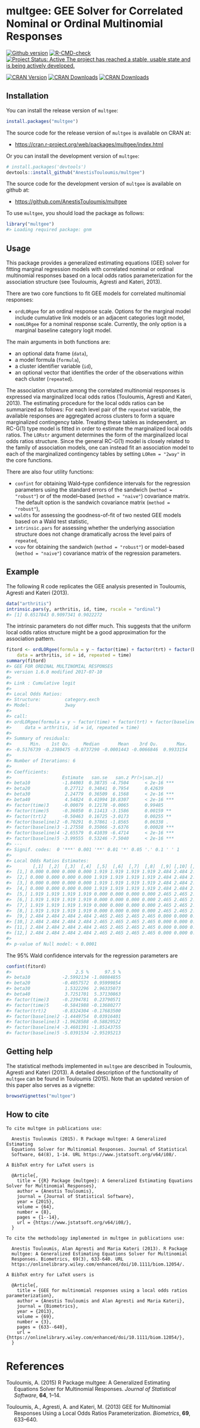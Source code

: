 
<!-- README.md is generated from README.Rmd. Please edit that file -->

# multgee: GEE Solver for Correlated Nominal or Ordinal Multinomial Responses

[![Github
version](https://img.shields.io/badge/GitHub%20-1.8.0-orange.svg)](%22commits/master%22)
[![R-CMD-check](https://github.com/AnestisTouloumis/multgee/workflows/R-CMD-check/badge.svg)](https://github.com/AnestisTouloumis/multgee/actions)
[![Project Status: Active The project has reached a stable, usable state
and is being actively
developed.](http://www.repostatus.org/badges/latest/active.svg)](http://www.repostatus.org/#active)

[![CRAN
Version](https://www.r-pkg.org/badges/version/multgee?color=blue)](https://cran.r-project.org/package=multgee)
[![CRAN
Downloads](https://cranlogs.r-pkg.org/badges/grand-total/multgee?color=blue)](https://cranlogs.r-pkg.org/badges/grand-total/multgee)
[![CRAN
Downloads](https://cranlogs.r-pkg.org/badges/multgee)](https://cran.r-project.org/package=multgee)

## Installation

You can install the release version of `multgee`:

``` r
install.packages("multgee")
```

The source code for the release version of `multgee` is available on
CRAN at:

-   <https://cran.r-project.org/web/packages/multgee/index.html>

Or you can install the development version of `multgee`:

``` r
# install.packages('devtools')
devtools::install_github("AnestisTouloumis/multgee")
```

The source code for the development version of `multgee` is available on
github at:

-   <https://github.com/AnestisTouloumis/multgee>

To use `multgee`, you should load the package as follows:

``` r
library("multgee")
#> Loading required package: gnm
```

## Usage

This package provides a generalized estimating equations (GEE) solver
for fitting marginal regression models with correlated nominal or
ordinal multinomial responses based on a local odds ratios
parameterization for the association structure (see Touloumis, Agresti
and Kateri, 2013).

There are two core functions to fit GEE models for correlated
multinomial responses:

-   `ordLORgee` for an ordinal response scale. Options for the marginal
    model include cumulative link models or an adjacent categories logit
    model,
-   `nomLORgee` for a nominal response scale. Currently, the only option
    is a marginal baseline category logit model.

The main arguments in both functions are:

-   an optional data frame (`data`),
-   a model formula (`formula`),
-   a cluster identifier variable (`id`),
-   an optional vector that identifies the order of the observations
    within each cluster (`repeated`).

The association structure among the correlated multinomial responses is
expressed via marginalized local odds ratios (Touloumis, Agresti and
Kateri, 2013). The estimating procedure for the local odds ratios can be
summarized as follows: For each level pair of the `repeated` variable,
the available responses are aggregated across clusters to form a square
marginalized contingency table. Treating these tables as independent, an
RC-G(1) type model is fitted in order to estimate the marginalized local
odds ratios. The `LORstr` argument determines the form of the
marginalized local odds ratios structure. Since the general RC-G(1)
model is closely related to the family of association models, one can
instead fit an association model to each of the marginalized contingency
tables by setting `LORem = "2way"` in the core functions.

There are also four utility functions:

-   `confint` for obtaining Wald–type confidence intervals for the
    regression parameters using the standard errors of the sandwich
    (`method = "robust"`) or of the model–based (`method = "naive"`)
    covariance matrix. The default option is the sandwich covariance
    matrix (`method = "robust"`),
-   `waldts` for assessing the goodness-of-fit of two nested GEE models
    based on a Wald test statistic,
-   `intrinsic.pars` for assessing whether the underlying association
    structure does not change dramatically across the level pairs of
    `repeated`,
-   `vcov` for obtaining the sandwich (`method = "robust"`) or
    model–based (`method = "naive"`) covariance matrix of the regression
    parameters.

## Example

The following R code replicates the GEE analysis presented in Touloumis,
Agresti and Kateri (2013).

``` r
data("arthritis")
intrinsic.pars(y, arthritis, id, time, rscale = "ordinal")
#> [1] 0.6517843 0.9097341 0.9022272
```

The intrinsic parameters do not differ much. This suggests that the
uniform local odds ratios structure might be a good approximation for
the association pattern.

``` r
fitord <- ordLORgee(formula = y ~ factor(time) + factor(trt) + factor(baseline), 
    data = arthritis, id = id, repeated = time)
summary(fitord)
#> GEE FOR ORDINAL MULTINOMIAL RESPONSES 
#> version 1.6.0 modified 2017-07-10 
#> 
#> Link : Cumulative logit 
#> 
#> Local Odds Ratios:
#> Structure:         category.exch
#> Model:             3way
#> 
#> call:
#> ordLORgee(formula = y ~ factor(time) + factor(trt) + factor(baseline), 
#>     data = arthritis, id = id, repeated = time)
#> 
#> Summary of residuals:
#>       Min.    1st Qu.     Median       Mean    3rd Qu.       Max. 
#> -0.5176739 -0.2380475 -0.0737290 -0.0001443 -0.0066846  0.9933154 
#> 
#> Number of Iterations: 6 
#> 
#> Coefficients:
#>                   Estimate   san.se   san.z Pr(>|san.z|)    
#> beta10            -1.84003  0.38735 -4.7504      < 2e-16 ***
#> beta20             0.27712  0.34841  0.7954      0.42639    
#> beta30             2.24779  0.36509  6.1568      < 2e-16 ***
#> beta40             4.54824  0.41994 10.8307      < 2e-16 ***
#> factor(time)3     -0.00079  0.12178 -0.0065      0.99485    
#> factor(time)5     -0.36050  0.11413 -3.1586      0.00159 ** 
#> factor(trt)2      -0.50463  0.16725 -3.0173      0.00255 ** 
#> factor(baseline)2 -0.70291  0.37861 -1.8565      0.06338 .  
#> factor(baseline)3 -1.27558  0.35066 -3.6376      0.00028 ***
#> factor(baseline)4 -2.65579  0.41039 -6.4714      < 2e-16 ***
#> factor(baseline)5 -3.99555  0.53246 -7.5040      < 2e-16 ***
#> ---
#> Signif. codes:  0 '***' 0.001 '**' 0.01 '*' 0.05 '.' 0.1 ' ' 1
#> 
#> Local Odds Ratios Estimates:
#>        [,1]  [,2]  [,3]  [,4]  [,5]  [,6]  [,7]  [,8]  [,9] [,10] [,11] [,12]
#>  [1,] 0.000 0.000 0.000 0.000 1.919 1.919 1.919 1.919 2.484 2.484 2.484 2.484
#>  [2,] 0.000 0.000 0.000 0.000 1.919 1.919 1.919 1.919 2.484 2.484 2.484 2.484
#>  [3,] 0.000 0.000 0.000 0.000 1.919 1.919 1.919 1.919 2.484 2.484 2.484 2.484
#>  [4,] 0.000 0.000 0.000 0.000 1.919 1.919 1.919 1.919 2.484 2.484 2.484 2.484
#>  [5,] 1.919 1.919 1.919 1.919 0.000 0.000 0.000 0.000 2.465 2.465 2.465 2.465
#>  [6,] 1.919 1.919 1.919 1.919 0.000 0.000 0.000 0.000 2.465 2.465 2.465 2.465
#>  [7,] 1.919 1.919 1.919 1.919 0.000 0.000 0.000 0.000 2.465 2.465 2.465 2.465
#>  [8,] 1.919 1.919 1.919 1.919 0.000 0.000 0.000 0.000 2.465 2.465 2.465 2.465
#>  [9,] 2.484 2.484 2.484 2.484 2.465 2.465 2.465 2.465 0.000 0.000 0.000 0.000
#> [10,] 2.484 2.484 2.484 2.484 2.465 2.465 2.465 2.465 0.000 0.000 0.000 0.000
#> [11,] 2.484 2.484 2.484 2.484 2.465 2.465 2.465 2.465 0.000 0.000 0.000 0.000
#> [12,] 2.484 2.484 2.484 2.484 2.465 2.465 2.465 2.465 0.000 0.000 0.000 0.000
#> 
#> p-value of Null model: < 0.0001
```

The 95% Wald confidence intervals for the regression parameters are

``` r
confint(fitord)
#>                        2.5 %      97.5 %
#> beta10            -2.5992134 -1.08084855
#> beta20            -0.4057572  0.95999854
#> beta30             1.5322296  2.96335073
#> beta40             3.7251701  5.37130863
#> factor(time)3     -0.2394781  0.23790571
#> factor(time)5     -0.5841988 -0.13680277
#> factor(trt)2      -0.8324304 -0.17683500
#> factor(baseline)2 -1.4449754  0.03916401
#> factor(baseline)3 -1.9628588 -0.58829522
#> factor(baseline)4 -3.4601391 -1.85143755
#> factor(baseline)5 -5.0391534 -2.95195213
```

## Getting help

The statistical methods implemented in `multgee` are described in
Touloumis, Agresti and Kateri (2013). A detailed description of the
functionality of `multgee` can be found in Touloumis (2015). Note that
an updated version of this paper also serves as a vignette:

``` r
browseVignettes("multgee")
```

## How to cite


    To cite multgee in publications use:

      Anestis Touloumis (2015). R Package multgee: A Generalized Estimating
      Equations Solver for Multinomial Responses. Journal of Statistical
      Software, 64(8), 1-14. URL https://www.jstatsoft.org/v64/i08/.

    A BibTeX entry for LaTeX users is

      @Article{,
        title = {{R} Package {multgee}: A Generalized Estimating Equations Solver for Multinomial Responses},
        author = {Anestis Touloumis},
        journal = {Journal of Statistical Software},
        year = {2015},
        volume = {64},
        number = {8},
        pages = {1--14},
        url = {https://www.jstatsoft.org/v64/i08/},
      }

    To cite the methodology implemented in multgee in publications use:

      Anestis Touloumis, Alan Agresti and Maria Kateri (2013). R Package
      multgee: A Generalized Estimating Equations Solver for Multinomial
      Responses. Biometrics, 69(3), 633-640. URL
      https://onlinelibrary.wiley.com/enhanced/doi/10.1111/biom.12054/.

    A BibTeX entry for LaTeX users is

      @Article{,
        title = {GEE for multinomial responses using a local odds ratios parameterization},
        author = {Anestis Touloumis and Alan Agresti and Maria Kateri},
        journal = {Biometrics},
        year = {2013},
        volume = {69},
        number = {3},
        pages = {633--640},
        url = {https://onlinelibrary.wiley.com/enhanced/doi/10.1111/biom.12054/},
      }

# References

<div id="refs" class="references csl-bib-body hanging-indent">

<div id="ref-Touloumis2015" class="csl-entry">

Touloumis, A. (2015) R Package multgee: A Generalized Estimating
Equations Solver for Multinomial Responses. *Journal of Statistical
Software*, **64**, 1–14.

</div>

<div id="ref-Touloumis2013" class="csl-entry">

Touloumis, A., Agresti, A. and Kateri, M. (2013) GEE for Multinomial
Responses Using a Local Odds Ratios Parameterization. *Biometrics*,
**69**, 633–640.

</div>

</div>
